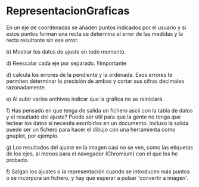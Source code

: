 RepresentacionGraficas
======================

En un eje de coordenadas se añaden puntos indicados por el usuario y si estos puntos forman una recta se determina el error de las medidas y la recta resultante sin ese error.

b) Mostrar los datos de ajuste en todo momento.

d) Reescalar cada eje por separado.   !!importante

d) calcula los errores de la pendiente y la ordenada.  Esos errores te permiten determinar la precisión de ambas y cortar sus cifras decimales razonadamente.

e) Al subir varios archivos indicar que la gráfica no se reiniciará.

f) Has pensado en que tenga de salida un fichero ascii con la tabla de datos y el resultado del ajuste?  Puede ser útil para que la gente no tenga que teclear los datos si necesita escribirlos en un documento. Incluso la salida puede ser un fichero para hacer el dibujo con una herramienta como gnuplot, por ejemplo.

g) Los resultados del ajuste en la imagen casi no se ven, como las etiquetas de los ejes, al menos para el navegador (Chromium) con el que los he probado.

f) Salgan los ajustes o la representación cuando se introducen más puntos o se incorpora un fichero, y hay que esperar
a pulsar 'convertir a imagen'.
